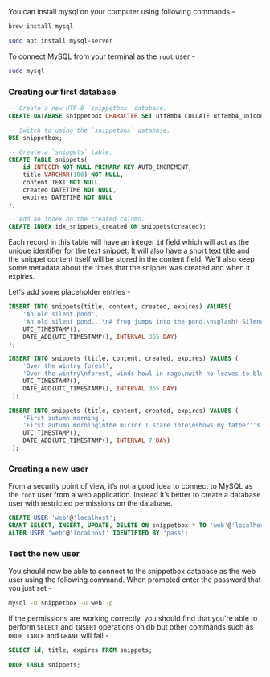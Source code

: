 You can install mysql on your computer using following commands -

```bash
brew install mysql

sudo apt install mysql-server
```

To connect MySQL from your terminal as the `root` user -

```bash
sudo mysql
```

### Creating our first database

```sql
-- Create a new UTF-8 `snippetbox` database.
CREATE DATABASE snippetbox CHARACTER SET utf8mb4 COLLATE utf8mb4_unicode_ci;

-- Switch to using the `snippetbox` database.
USE snippetbox;

-- Create a `snippets` table.
CREATE TABLE snippets(
    id INTEGER NOT NULL PRIMARY KEY AUTO_INCREMENT,
    title VARCHAR(100) NOT NULL,
    content TEXT NOT NULL,
    created DATETIME NOT NULL,
    expires DATETIME NOT NULL
);

-- Add an index on the created column.
CREATE INDEX idx_snippets_created ON snippets(created);
```

Each record in this table will have an integer `id` field which will act as the unique identifier for the text snippet. It will also have a short text title and the snippet content itself will be stored in the content field. We’ll also keep some metadata about the times that the snippet was created and when it expires.

Let's add some placeholder entries -

```sql
INSERT INTO snippets(title, content, created, expires) VALUES(
    'An old silent pond',
    'An old silent pond...\nA frog jumps into the pond,\nsplash! Silence again.\n\n– Matsuo Bashō',
    UTC_TIMESTAMP(),
    DATE_ADD(UTC_TIMESTAMP(), INTERVAL 365 DAY)
);

INSERT INTO snippets (title, content, created, expires) VALUES (
    'Over the wintry forest',
    'Over the wintry\nforest, winds howl in rage\nwith no leaves to blow.\n\n– Natsume Soseki',
    UTC_TIMESTAMP(),
    DATE_ADD(UTC_TIMESTAMP(), INTERVAL 365 DAY)
 );

INSERT INTO snippets (title, content, created, expires) VALUES (
    'First autumn morning',
    'First autumn morning\nthe mirror I stare into\nshows my father''s face.\n\n– Murakami Kijo',
    UTC_TIMESTAMP(),
    DATE_ADD(UTC_TIMESTAMP(), INTERVAL 7 DAY)
 );
```

### Creating a new user

From a security point of view, it’s not a good idea to connect to MySQL as the `root` user from a web application. Instead it’s better to create a database user with restricted permissions on the database.

```sql
CREATE USER 'web'@'localhost';
GRANT SELECT, INSERT, UPDATE, DELETE ON snippetbox.* TO 'web'@'localhost';-- Important: Make sure to swap 'pass' with a password of your own choosing.
ALTER USER 'web'@'localhost' IDENTIFIED BY 'pass';
```

### Test the new user

You should now be able to connect to the snippetbox database as the web user using the following command. When prompted enter the password that you just set -

```bash
mysql -D snippetbox -u web -p
```

If the permissions are working correctly, you should find that you're able to perform `SELECT` and `INSERT` operations on db but other commands such as `DROP TABLE` and `GRANT` will fail -

```sql
SELECT id, title, expires FROM snippets;

DROP TABLE snippets;
```
